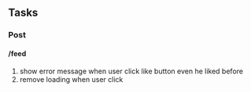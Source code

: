 ## Tasks
### Post
#### /feed
1. show error message when user click like button even he liked before
2. remove loading when user click
